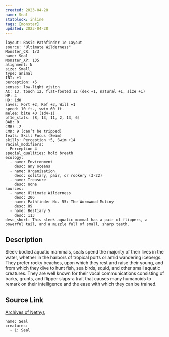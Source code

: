 ```yaml
---
created: 2023-04-28
name: Seal
statblock: inline
tags: [monster]
updated: 2023-04-28
---
```

```statblock
layout: Basic Pathfinder 1e Layout
source: "Ultimate Wilderness"
Monster_CR: 1/3
name: Seal
Monster_XP: 135
alignment: N
size: Small
type: animal
INI: +1
perception: +5
senses: low-light vision
AC: 13, touch 12, flat-footed 12 (dex +1, natural +1, size +1)
HP: 4
HD: 1d8
saves: Fort +2, Ref +3, Will +1
speed: 10 ft., swim 60 ft.
melee: bite +0 (1d4-1)
pf1e_stats: [8, 13, 11, 2, 13, 6]
BAB: 0
CMB: -2
CMD: 9 (can’t be tripped)
feats: Skill Focus (Swim)
skills: Perception +5, Swim +14
racial_modifiers:
- Perception 4
special_qualities: hold breath
ecology:
  - name: Environment
    desc: any oceans
  - name: Organisation
    desc: solitary, pair, or rookery (3-22)
  - name: Treasure
    desc: none
sources:
  - name: Ultimate Wilderness
    desc: 206
  - name: Pathfinder No. 55: The Wormwood Mutiny
    desc: 89
  - name: Bestiary 5
    desc: 113
desc_short: This sleek aquatic mammal has a pair of flippers, a powerful tail, and a muzzle full of small, sharp teeth.
```
## Description
Sleek-bodied aquatic mammals, seals spend the majority of their lives in the water, whether in the harbors of tropical ports or amid wandering icebergs. They prefer rocky beaches, upon which they rest and raise their young, and from which they dive to hunt fish, sea birds, squid, and other small aquatic creatures. They are well known for their vocal communications consisting of barks, grunts, and flipper slaps-a trait that causes many humanoids to remark on their intelligence and the ease with which they can be trained.
## Source Link
[Archives of Nethys](https://aonprd.com/MonsterDisplay.aspx?ItemName=Seal)
```encounter-table
name: Seal
creatures:
  - 1: Seal
```
